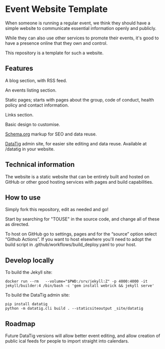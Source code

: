 # Event Website Template

When someone is running a regular event, we think they should have a simple website to communicate essential information openly and publicly.

While they can also use other services to promote their events, it's good to have a presence online that they own and control.

This repository is a template for such a website.

## Features

A blog section, with RSS feed.

An events listing section.

Static pages; starts with pages about the group, code of conduct, health policy and contact information.

Links section.

Basic design to customise.

[Schema.org](https://schema.org/) markup for SEO and data reuse.

[DataTig](https://github.com/DataTig) admin site, for easier site editing and data reuse. Available at /datatig in your website.

## Technical information

The website is a static website that can be entirely built and hosted on GitHub or other good hosting services with pages and build capabilities.

## How to use

Simply fork this repository, edit as needed and go!

Start by searching for "TOUSE" in the source code, and change all of these as directed.

To host on GitHub go to settings, pages and for the “source” option select “Github Actions”.
If you want to host elsewhere you'll need to adopt the build script in .github/workflows/build_deploy.yaml to your host.

## Develop locally

To build the Jekyll site:

```
docker run --rm   --volume="$PWD:/srv/jekyll:Z" -p 4000:4000 -it jekyll/builder:4 /bin/bash -c 'gem install webrick && jekyll serve'
```


To build the DataTig admin site:

```
pip install datatig
python -m datatig.cli build . --staticsiteoutput _site/datatig
```

## Roadmap

Future DataTig versions will allow better event editing, 
and allow creation of public ical feeds for people to import straight into calendars.


